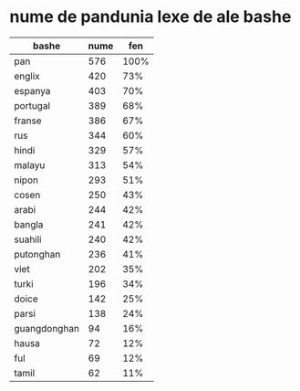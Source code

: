 # nume de pandunia lexe de ale bashe

| bashe | nume  | fen |
|-------|-------|-----|
| pan | 576 | 100% |
| englix | 420 | 73% |
| espanya | 403 | 70% |
| portugal | 389 | 68% |
| franse | 386 | 67% |
| rus | 344 | 60% |
| hindi | 329 | 57% |
| malayu | 313 | 54% |
| nipon | 293 | 51% |
| cosen | 250 | 43% |
| arabi | 244 | 42% |
| bangla | 241 | 42% |
| suahili | 240 | 42% |
| putonghan | 236 | 41% |
| viet | 202 | 35% |
| turki | 196 | 34% |
| doice | 142 | 25% |
| parsi | 138 | 24% |
| guangdonghan | 94 | 16% |
| hausa | 72 | 12% |
| ful | 69 | 12% |
| tamil | 62 | 11% |
